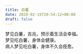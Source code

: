 ```yaml
---
title: 白薯
date: 2020-02-15T20:54:12+08:00
draft: false
---
```


梦见白薯，吉兆，预示着生活会幸福。<br>
梦见吃白薯，身体会健康。<br>
病人梦见吃白薯，身体不久会痊愈。<br>
